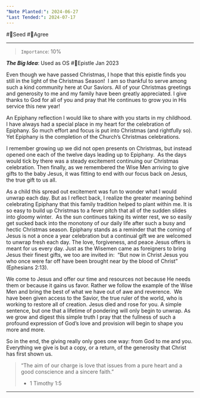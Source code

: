 ```yaml
---
"Note Planted:": 2024-06-27
"Last Tended:": 2024-07-17
---
```

#🌱Seed  #🙂Agree
****
> `Importance`: 10%
 
***The Big Idea***:  Used as OS #📃Epistle Jan 2023

Even though we have passed Christmas, I hope that this epistle finds you still in the light of the Christmas Season!  I am so thankful to serve among such a kind community here at Our Saviors. All of your Christmas greetings and generosity to me and my family have been greatly appreciated. I give thanks to God for all of you and pray that He continues to grow you in His service this new year!

An Epiphany reflection I would like to share with you starts in my childhood. I have always had a special place in my heart for the celebration of Epiphany. So much effort and focus is put into Christmas (and rightfully so). Yet Epiphany is the completion of the Church’s Christmas celebrations.

I remember growing up we did not open presents on Christmas, but instead opened one each of the twelve days leading up to Epiphany.  As the days would tick by there was a steady excitement continuing our Christmas celebration. Then finally, as we remembered the Wise Men arriving to give gifts to the baby Jesus, it was fitting to end with our focus back on Jesus, the true gift to us all.

As a child this spread out excitement was fun to wonder what I would unwrap each day. But as I reflect back, I realize the greater meaning behind celebrating Epiphany that this family tradition helped to plant within me. It is so easy to build up Christmas to a fever pitch that all of the sudden slides into gloomy winter.  As the sun continues taking its winter rest, we so easily get sucked back into the monotony of our daily life after such a busy and hectic Christmas season. Epiphany stands as a reminder that the coming of Jesus is not a once a year celebration but a continual gift we are welcomed to unwrap fresh each day. The love, forgiveness, and peace Jesus offers is meant for us every day. Just as the Wisemen came as foreigners to bring Jesus their finest gifts, we too are invited in:  “But now in Christ Jesus you who once were far off have been brought near by the blood of Christ” (Ephesians 2:13).

We come to Jesus and offer our time and resources not because He needs them or because it gains us favor. Rather we follow the example of the Wise Men and bring the best of what we have out of awe and reverence.  We have been given access to the Savior, the true ruler of the world, who is working to restore all of creation. Jesus died and rose for you. A simple sentence, but one that a lifetime of pondering will only begin to unwrap. As we grow and digest this simple truth I pray that the fullness of such a profound expression of God’s love and provision will begin to shape you more and more. 

So in the end, the giving really only goes one way: from God to me and you. Everything we give is but a copy, or a return, of the generosity that Christ has first shown us. 

>“The aim of our charge is love that issues from a pure heart and a good conscience and a sincere faith.” 
>- 1 Timothy 1:5


****
